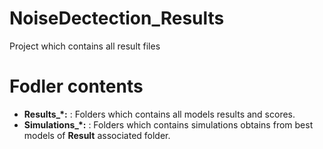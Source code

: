 # NoiseDectection_Results

Project which contains all result files

# Fodler contents

- **Results_\*:** :  Folders which contains all models results and scores. 
- **Simulations_\*:** :  Folders which contains simulations obtains from best models of **Result** associated folder. 

